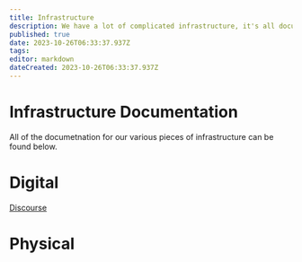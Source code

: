 ```yaml
---
title: Infrastructure
description: We have a lot of complicated infrastructure, it's all documented here. You must be logged in to access these pages.
published: true
date: 2023-10-26T06:33:37.937Z
tags: 
editor: markdown
dateCreated: 2023-10-26T06:33:37.937Z
---
```


# Infrastructure Documentation
All of the documetnation for our various pieces of infrastructure can be found below.

# Digital
[Discourse](/infrastructure/discourse)

# Physical